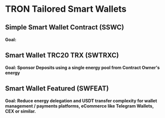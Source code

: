 # TRON Tailored Smart Wallets

## Simple Smart Wallet Contract (SSWC)

#### Goal: 

## Smart Wallet TRC20 TRX (SWTRXC)

#### Goal: Sponsor Deposits using a single energy pool from Contract Owner's energy

## Smart Wallet Featured (SWFEAT)

#### Goal: Reduce energy delegation and USDT transfer complexity for wallet management / payments platforms, eCommerce like Telegram Wallets, CEX or similar.
